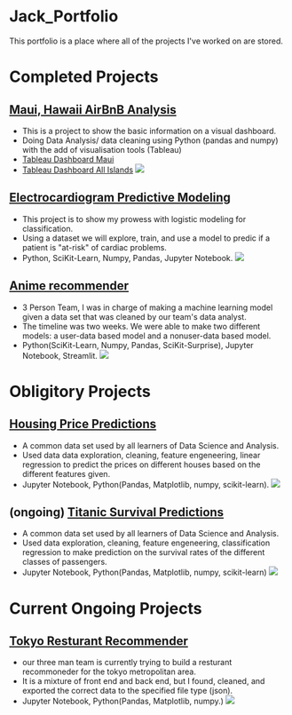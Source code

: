 # Jack_Portfolio
This portfolio is a place where all of the projects I've worked on are stored. 

# Completed Projects
## [Maui, Hawaii AirBnB Analysis](https://github.com/Jack-Merrett/hawaii_airbnb)
- This is a project to show the basic information on a visual dashboard.
- Doing Data Analysis/ data cleaning using Python (pandas and numpy) with the add of visualisation tools (Tableau)
- [Tableau Dashboard Maui](https://public.tableau.com/app/profile/jack.merrett/viz/MauiAirBnBDashboard/Dashboard1#1)
- [Tableau Dashboard All Islands](https://public.tableau.com/authoring/IslandAirBnBOverview/Dashboard1#3)
![](https://i.insider.com/607dbae474da0300181e27fb?width=1000&format=jpeg&auto=webp)

## [Electrocardiogram Predictive Modeling](https://github.com/Jack-Merrett/data-electrocardiograms)
- This project is to show my prowess with logistic modeling for classification.
- Using a dataset we will explore, train, and use a model to predic if a patient is "at-risk" of cardiac problems.
- Python, SciKit-Learn, Numpy, Pandas, Jupyter Notebook.
![](https://redcliffelabs.com/myhealth/wp-content/uploads/2022/08/ecg-test-1200x900.webp)

## [Anime recommender](https://ani-reco.streamlit.app/)
- 3 Person Team, I was in charge of making a machine learning model given a data set that was cleaned by our team's data analyst.
- The timeline was two weeks. We were able to make two different models: a user-data based model and a nonuser-data based model.
- Python(SciKit-Learn, Numpy, Pandas, SciKit-Surprise), Jupyter Notebook, Streamlit. 
![](https://res.cloudinary.com/jerrick/image/upload/v1673103144/63b98728c9895a001ca7cc8d.jpg)


# Obligitory Projects
## [Housing Price Predictions](https://github.com/Jack-Merrett/data-houses-kaggle-competition)
- A common data set used by all learners of Data Science and Analysis.
- Used data data exploration, cleaning, feature engeneering, linear regression to predict the prices on different houses based on the different features given.
- Jupyter Notebook, Python(Pandas, Matplotlib, numpy, scikit-learn).
![](https://raw.githubusercontent.com/Masterx-AI/Project_Housing_Price_Prediction_/main/hs.jpg)

## (ongoing) [Titanic Survival Predictions](https://github.com/Jack-Merrett/data-titanic_disaster)
- A common data set used by all learners of Data Science and Analysis.
- Used data exploration, cleaning, feature engeneering, classification regression to make prediction on the survival rates of the different classes of passengers. 
- Jupyter Notebook, Python(Pandas, Matplotlib, numpy, scikit-learn)
![](https://www.nyckel.com/blog/images/2021/titanic-kaggle-hero.jpg) 



## 
# Current Ongoing Projects
## [Tokyo Resturant Recommender](https://github.com/Wolfinbarger/OniGiri)
- our three man team is currently trying to build a resturant recommoneder for the tokyo metropolitan area.
- It is a mixture of front end and back end, but I found, cleaned, and exported the correct data to the specified file type (json).
- Jupyter Notebook, Python(Pandas, Matplotlib, numpy.)
![](https://cdn.cheapoguides.com/wp-content/uploads/sites/2/2020/05/akihabara-iStock-484915982-1024x683.jpg)
